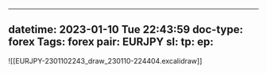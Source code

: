 
---
datetime: 2023-01-10 Tue 22:43:59
doc-type: forex
Tags: forex
pair: EURJPY
sl:
tp:
ep:
---
![[EURJPY-2301102243_draw_230110-224404.excalidraw]]
